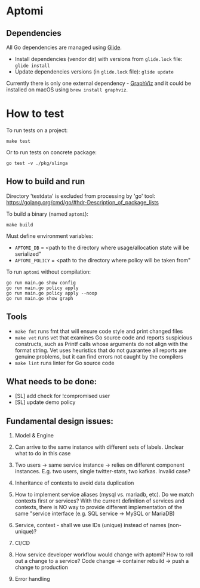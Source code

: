 # Aptomi

## Dependencies

All Go dependencies are managed using [Glide](https://glide.sh/).
* Install dependencies (vendor dir) with versions from ```glide.lock``` file:
  ```glide install```
* Update dependencies versions (in ```glide.lock``` file): ```glide update```

Currently there is only one external dependency -
[GraphViz](http://www.graphviz.org/Download..php) and it could be installed on
macOS using ```brew install graphviz```.

# How to test


To run tests on a project:

```shell
make test
```

Or to run tests on concrete package:

```shell
go test -v ./pkg/slinga
```

## How to build and run

Directory 'testdata' is excluded from processing by 'go' tool:
https://golang.org/cmd/go/#hdr-Description_of_package_lists

To build a binary (named ```aptomi```):

```shell
make build
```

Must define environment variables:

* ```APTOMI_DB``` = <path to the directory where usage/allocation state will be serialized"
* ```APTOMI_POLICY``` = <path to the directory where policy will be taken from"

To run ```aptomi``` without compilation:

```shell
go run main.go show config
go run main.go policy apply
go run main.go policy apply --noop
go run main.go show graph
```

## Tools

* ```make fmt``` runs fmt that will ensure code style and print changed files
* ```make vet``` runs vet that examines Go source code and reports suspicious
  constructs, such as Printf calls whose arguments do not align with the format
  string. Vet uses heuristics that do not guarantee all reports are genuine
  problems, but it can find errors not caught by the compilers
* ```make lint``` runs linter for Go source code


## What needs to be done:

* [SL] add check for !compromised user
* [SL] update demo policy

## Fundamental design issues:
1. Model & Engine
  1. Can arrive to the same instance with different sets of labels. Unclear what to do in this case
  1. Two users -> same service instance -> relies on different component instances. E.g. two users, single twitter-stats, two kafkas. Invalid case?
  1. Inheritance of contexts to avoid data duplication
  1. How to implement service aliases (mysql vs. mariadb, etc). Do we match contexts first or services? With the current definition of services and contexts, there is NO way to provide different implementation of the same "service interface (e.g. SQL service -> MySQL or MariaDB)
  1. Service, context - shall we use IDs (unique) instead of names (non-unique)?

1. CI/CD
  1. How service developer workflow would change with aptomi? How to roll out a change to a service? Code change -> container rebuild -> push a change to production

1. Error handling

